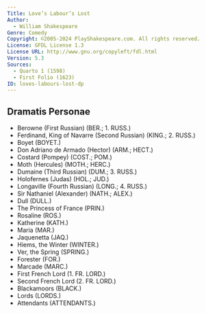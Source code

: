 ```yaml
---
Title: Love’s Labour’s Lost
Author: 
  - William Shakespeare
Genre: Comedy
Copyright: ©2005-2024 PlayShakespeare.com. All rights reserved.
License: GFDL License 1.3
License URL: http://www.gnu.org/copyleft/fdl.html
Version: 5.3
Sources:
  - Quarto 1 (1598)
  - First Folio (1623)
ID: loves-labours-lost-dp
---
```


## Dramatis Personae


- Berowne (First Russian) (BER.; 1. RUSS.)
- Ferdinand, King of Navarre (Second Russian) (KING.; 2. RUSS.)
- Boyet (BOYET.)
- Don Adriano de Armado (Hector) (ARM.; HECT.)
- Costard (Pompey) (COST.; POM.)
- Moth (Hercules) (MOTH.; HERC.)
- Dumaine (Third Russian) (DUM.; 3. RUSS.)
- Holofernes (Judas) (HOL.; JUD.)
- Longaville (Fourth Russian) (LONG.; 4. RUSS.)
- Sir Nathaniel (Alexander) (NATH.; ALEX.)
- Dull (DULL.)
- The Princess of France (PRIN.)
- Rosaline (ROS.)
- Katherine (KATH.)
- Maria (MAR.)
- Jaquenetta (JAQ.)
- Hiems, the Winter (WINTER.)
- Ver, the Spring (SPRING.)
- Forester (FOR.)
- Marcade (MARC.)
- First French Lord (1. FR. LORD.)
- Second French Lord (2. FR. LORD.)
- Blackamoors (BLACK.)
- Lords (LORDS.)
- Attendants (ATTENDANTS.)
